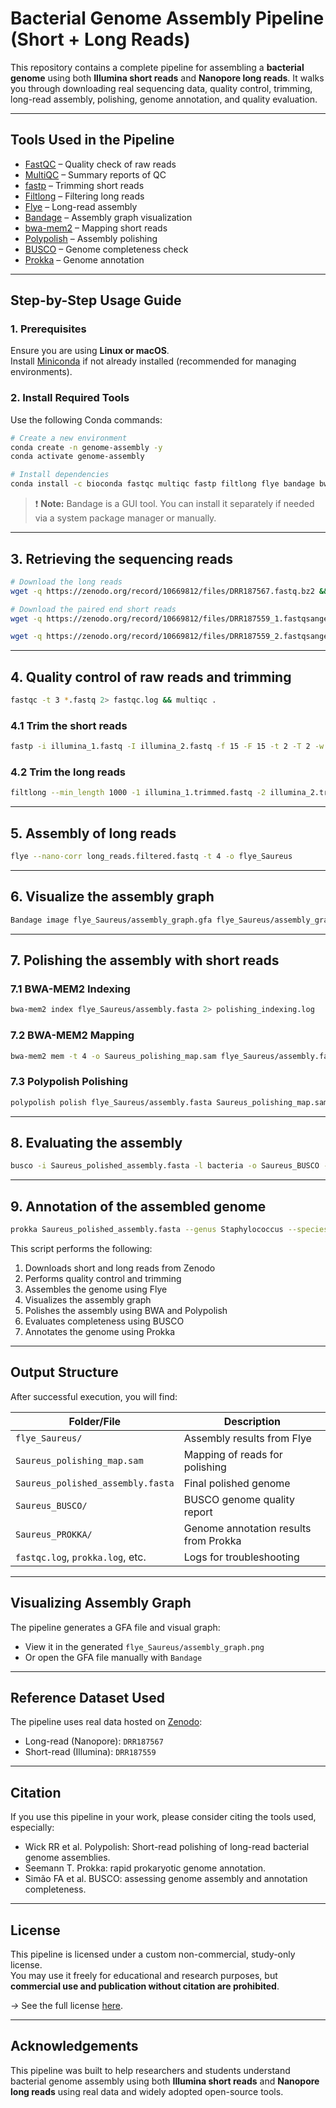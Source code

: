 # Bacterial Genome Assembly Pipeline (Short + Long Reads)

This repository contains a complete pipeline for assembling a **bacterial genome** using both **Illumina short reads** and **Nanopore long reads**. It walks you through downloading real sequencing data, quality control, trimming, long-read assembly, polishing, genome annotation, and quality evaluation.

---

## Tools Used in the Pipeline

- [FastQC](https://anaconda.org/bioconda/fastqc) – Quality check of raw reads  
- [MultiQC](https://github.com/MultiQC/MultiQC) – Summary reports of QC  
- [fastp](https://github.com/OpenGene/fastp) – Trimming short reads  
- [Filtlong](https://anaconda.org/bioconda/filtlong) – Filtering long reads  
- [Flye](https://github.com/mikolmogorov/Flye) – Long-read assembly  
- [Bandage](https://rrwick.github.io/Bandage/) – Assembly graph visualization  
- [bwa-mem2](https://anaconda.org/bioconda/bwa-mem2) – Mapping short reads  
- [Polypolish](https://anaconda.org/bioconda/polypolish) – Assembly polishing  
- [BUSCO](https://busco.ezlab.org/busco_userguide.html) – Genome completeness check  
- [Prokka](https://github.com/tseemann/prokka) – Genome annotation

---

## Step-by-Step Usage Guide

### 1. Prerequisites

Ensure you are using **Linux or macOS**.  
Install [Miniconda](https://docs.conda.io/en/latest/miniconda.html) if not already installed (recommended for managing environments).

### 2. Install Required Tools

Use the following Conda commands:

```bash
# Create a new environment
conda create -n genome-assembly -y
conda activate genome-assembly

# Install dependencies
conda install -c bioconda fastqc multiqc fastp filtlong flye bandage bwa-mem2 polypolish busco prokka
```

> ❗ **Note:** Bandage is a GUI tool. You can install it separately if needed via a system package manager or manually.

---

## 3. Retrieving the sequencing reads

```bash
# Download the long reads
wget -q https://zenodo.org/record/10669812/files/DRR187567.fastq.bz2 && bzcat DRR187567.fastq.bz2 > long_reads.fastq
```

```bash
# Download the paired end short reads
wget -q https://zenodo.org/record/10669812/files/DRR187559_1.fastqsanger.bz2 && bzcat DRR187559_1.fastqsanger.bz2 > illumina_1.fastq

wget -q https://zenodo.org/record/10669812/files/DRR187559_2.fastqsanger.bz2 && bzcat DRR187559_2.fastqsanger.bz2 > illumina_2.fastq
```



---

## 4. Quality control of raw reads and trimming

```bash
fastqc -t 3 *.fastq 2> fastqc.log && multiqc .
```

### 4.1 Trim the short reads 

```bash
fastp -i illumina_1.fastq -I illumina_2.fastq -f 15 -F 15 -t 2 -T 2 -w 4 -o illumina_1.trimmed.fastq -O illumina_2.trimmed.fastq
```

### 4.2 Trim the long reads

```bash
filtlong --min_length 1000 -1 illumina_1.trimmed.fastq -2 illumina_2.trimmed.fastq long_reads.fastq > long_reads.filtered.fastq
```

---

## 5. Assembly of long reads

```bash
flye --nano-corr long_reads.filtered.fastq -t 4 -o flye_Saureus
```

---

## 6. Visualize the assembly graph

```bash
Bandage image flye_Saureus/assembly_graph.gfa flye_Saureus/assembly_graph.png --width 800 --height 800
```

---

## 7. Polishing the assembly with short reads

### 7.1 BWA-MEM2 Indexing

```bash
bwa-mem2 index flye_Saureus/assembly.fasta 2> polishing_indexing.log
```

### 7.2 BWA-MEM2 Mapping

```bash
bwa-mem2 mem -t 4 -o Saureus_polishing_map.sam flye_Saureus/assembly.fasta illumina_1.trimmed.fastq illumina_2.trimmed.fastq 2> polishing_mapping.log
```

### 7.3 Polypolish Polishing

```bash
polypolish polish flye_Saureus/assembly.fasta Saureus_polishing_map.sam > Saureus_polished_assembly.fasta
```

---

## 8. Evaluating the assembly

```bash
busco -i Saureus_polished_assembly.fasta -l bacteria -o Saureus_BUSCO -m geno -c 4 -f > busco.log
```

---

## 9. Annotation of the assembled genome

```bash
prokka Saureus_polished_assembly.fasta --genus Staphylococcus --species aureus --cpus 4 --outdir Saureus_PROKKA --force 2> prokka.log 
```


This script performs the following:

1. Downloads short and long reads from Zenodo
2. Performs quality control and trimming
3. Assembles the genome using Flye
4. Visualizes the assembly graph
5. Polishes the assembly using BWA and Polypolish
6. Evaluates completeness using BUSCO
7. Annotates the genome using Prokka

---

## Output Structure

After successful execution, you will find:

| Folder/File                        | Description                               |
|-----------------------------------|-------------------------------------------|
| `flye_Saureus/`                   | Assembly results from Flye                |
| `Saureus_polishing_map.sam`       | Mapping of reads for polishing            |
| `Saureus_polished_assembly.fasta` | Final polished genome                     |
| `Saureus_BUSCO/`                  | BUSCO genome quality report               |
| `Saureus_PROKKA/`                 | Genome annotation results from Prokka     |
| `fastqc.log`, `prokka.log`, etc.  | Logs for troubleshooting                  |

---

## Visualizing Assembly Graph

The pipeline generates a GFA file and visual graph:

- View it in the generated `flye_Saureus/assembly_graph.png`
- Or open the GFA file manually with `Bandage`

---

## Reference Dataset Used

The pipeline uses real data hosted on [Zenodo](https://zenodo.org/record/10669812):

- Long-read (Nanopore): `DRR187567`
- Short-read (Illumina): `DRR187559`

---

## Citation

If you use this pipeline in your work, please consider citing the tools used, especially:

- Wick RR et al. Polypolish: Short-read polishing of long-read bacterial genome assemblies.
- Seemann T. Prokka: rapid prokaryotic genome annotation.
- Simão FA et al. BUSCO: assessing genome assembly and annotation completeness.

---

## License

This pipeline is licensed under a custom non-commercial, study-only license.  
You may use it freely for educational and research purposes, but **commercial use and publication without citation are prohibited**.

*->* See the full license [here](LICENSE).

---

## Acknowledgements

This pipeline was built to help researchers and students understand bacterial genome assembly using both **Illumina short reads** and **Nanopore long reads** using real data and widely adopted open-source tools.


